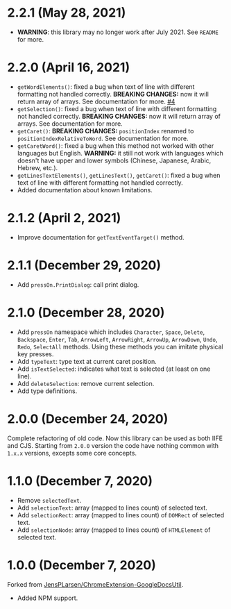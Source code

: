 # 2.2.1 (May 28, 2021)

- **WARNING**: this library may no longer work after July 2021. See `README` for more.


# 2.2.0 (April 16, 2021)

- `getWordElements()`: fixed a bug when text of line with different formatting not handled correctly. **BREAKING CHANGES:** now it will return array of arrays. See documentation for more. [#4](https://github.com/Amaimersion/google-docs-utils/issues/4)
- `getSelection()`: fixed a bug when text of line with different formatting not handled correctly. **BREAKING CHANGES:** now it will return array of arrays. See documentation for more.
- `getCaret()`: **BREAKING CHANGES:** `positionIndex` renamed to `positionIndexRelativeToWord`. See documentation for more.
- `getCaretWord()`: fixed a bug when this method not worked with other languages but English. **WARNING:** it still not work with languages which doesn't have upper and lower symbols (Chinese, Japanese, Arabic, Hebrew, etc.).
- `getLinesTextElements()`, `getLinesText()`, `getCaret()`: fixed a bug when text of line with different formatting not handled correctly.
- Added documentation about known limitations.


# 2.1.2 (April 2, 2021)

- Improve documentation for `getTextEventTarget()` method.


# 2.1.1 (December 29, 2020)

- Add `pressOn.PrintDialog`: call print dialog.


# 2.1.0 (December 28, 2020)

- Add `pressOn` namespace which includes `Character`, `Space`, `Delete`, `Backspace`, `Enter`, `Tab`, `ArrowLeft`, `ArrowRight`, `ArrowUp`, `ArrowDown`, `Undo`, `Redo`, `SelectAll` methods. Using these methods you can imitate physical key presses.
- Add `typeText`: type text at current caret position.
- Add `isTextSelected`: indicates what text is selected (at least on one line).
- Add `deleteSelection`: remove current selection.
- Add type definitions.


# 2.0.0 (December 24, 2020)

Complete refactoring of old code. Now this library can be used as both IIFE and CJS. Starting from `2.0.0` version the code have nothing common with `1.x.x` versions, excepts some core concepts.


# 1.1.0 (December 7, 2020)

- Remove `selectedText`.
- Add `selectionText`: array (mapped to lines count) of selected text.
- Add `selectionRect`: array (mapped to lines count) of `DOMRect` of selected text.
- Add `selectionNode`: array (mapped to lines count) of `HTMLElement` of selected text.


# 1.0.0 (December 7, 2020)

Forked from [JensPLarsen/ChromeExtension-GoogleDocsUtil](https://github.com/JensPLarsen/ChromeExtension-GoogleDocsUtil).

- Added NPM support.
